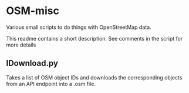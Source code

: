 OSM-misc
========

Various small scripts to do things with OpenStreetMap data.

This readme contains a short description. See comments in the script for more details


IDownload.py
------------
Takes a list of OSM object IDs and downloads the corresponding objects from an API endpoint into a .osm file.
